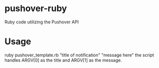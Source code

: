 # pushover-ruby
 Ruby code utilizing the Pushover API
# Usage
 ruby pushover_template.rb "title of notification" "message here"
 the script handles ARGV[0] as the title and ARGV[1] as the message.
